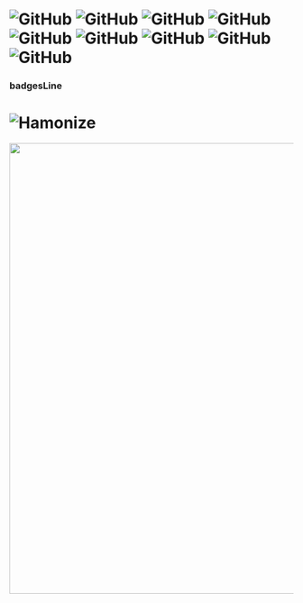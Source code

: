 

<h1 id="badge">          <img alt="GitHub" src="https://img.shields.io/github/license/gon1942/hamonize?style=flat-square"> <img alt="GitHub" src="https://img.shields.io/github/package-json/v/gon1942/hamonize?style=flat-square"> <img alt="GitHub" src="https://img.shields.io/github/stars/gon1942/hamonize?style=flat-square"> <img alt="GitHub" src="https://img.shields.io/github/issues-pr/gon1942/hamonize?style=flat-square"> <img alt="GitHub" src="https://img.shields.io/david/gon1942/hamonize?style=flat-square"> <img alt="GitHub" src="https://img.shields.io/github/repo-size/gon1942/hamonize?style=flat-square"> <img alt="GitHub" src="https://img.shields.io/github/languages/code-size/gon1942/hamonize?style=flat-square"> <img alt="GitHub" src="https://img.shields.io/travis/com/gon1942/hamonize?style=flat-square"> <img alt="GitHub" src="https://img.shields.io/travis/org/gon1942/hamonize?style=flat-square"></h1>
  
### badgesLine



# ![Hamonize](./img/halogo.png)

<img width="800" src="./img/hamonize.png">



